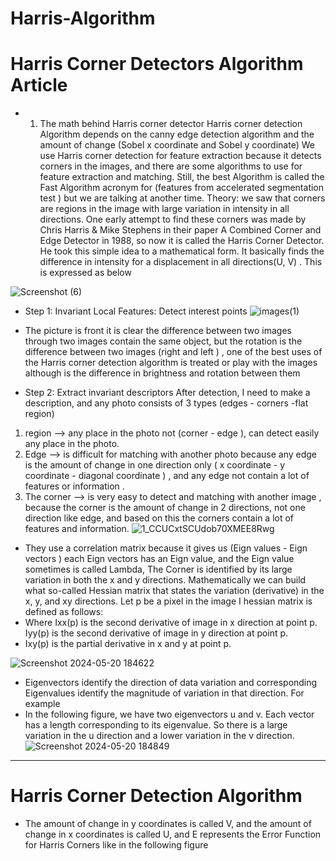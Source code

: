 # Harris-Algorithm
# Harris Corner Detectors Algorithm Article
* 1. The math behind Harris corner detector 
Harris corner detection Algorithm depends on the canny edge detection algorithm and the amount of change (Sobel x coordinate and Sobel y coordinate) 
We use Harris corner detection for feature extraction because it detects corners in the images, and there are some algorithms to use for feature extraction and matching. Still, the best Algorithm is called the Fast Algorithm acronym for (features from accelerated segmentation test ) but we are talking at another time.
Theory: we saw that corners are regions in the image with large variation in intensity in all directions. One early attempt to find these corners was made by Chris Harris & Mike Stephens in their paper A Combined Corner and Edge Detector in 1988, so now it is called the Harris Corner Detector. He took this simple idea to a mathematical form. It basically finds the difference in intensity for a displacement in all directions(U, V) . This is expressed as below

![Screenshot (6)](https://github.com/Alhousainy23/Harris-Algorithm/assets/125814743/5807cb3d-40bf-4115-8e33-646ac9c15331)


*  Step 1: Invariant Local Features: Detect interest points
  ![images(1)](https://github.com/Alhousainy23/Harris-Algorithm/assets/125814743/f405eefe-8a70-4ec7-84b5-fb14cb579920)

  
*  The picture is front it is  clear  the difference between two images through two images contain the same object, but the rotation is the difference between two images (right and left ) , one of     the best uses of the Harris corner detection algorithm is treated or play with the images although is the difference in brightness and rotation between them 
* Step 2: Extract invariant descriptors 
After detection, I need to make a description, and any photo consists of 3 types (edges - corners -flat region) 
1. region ⟶ any place in the photo not (corner - edge ), can detect easily any place in the photo. 
2. Edge ⟶ is difficult for matching with another photo because any edge is the amount of change in one direction only ( x coordinate - y coordinate - diagonal coordinate ) , and any edge not contain a lot of features or information .
3. The corner ⟶ is very easy to detect and matching with another image , because the corner is the amount of change in 2 directions, not one direction like edge, and based on this the corners contain a lot of features and information. 
![1_CCUCxtSCUdob70XMEE8Rwg](https://github.com/Alhousainy23/Harris-Algorithm/assets/125814743/f91f96e9-6a7b-4fb9-b409-29528b055059)


* They use a correlation matrix because it gives us (Eign values - Eign vectors ) 
each Eign vectors has an Eign value, and the Eign value sometimes is called Lambda, The Corner is identified by its large variation in both the x and y directions. Mathematically we can build what so-called Hessian matrix that states the variation (derivative) in the x, y, and xy directions. Let p be a pixel in the image I hessian matrix is defined as follows: 
* Where Ixx(p) is the second derivative of image in x direction at point p. Iyy(p) is the second derivative of image in y direction at point p.
*  Ixy(p) is the partial derivative in x and y at point p.

![Screenshot 2024-05-20 184622](https://github.com/Alhousainy23/Harris-Algorithm/assets/125814743/76b195a0-f6f6-4c5d-b727-183a0b829aba)

* Eigenvectors identify the direction of data variation and corresponding Eigenvalues identify the magnitude of variation in that direction. For example
* In the following figure, we have two eigenvectors u and v. Each vector has a length corresponding to its eigenvalue. So there is a large variation in the u direction and a lower variation in the v direction.
  ![Screenshot 2024-05-20 184849](https://github.com/Alhousainy23/Harris-Algorithm/assets/125814743/9cac0017-e8e2-45f9-a1ec-47582c34ec48)

--------------------------------------------------------------------------------------------------------------------------------------------------
# Harris Corner Detection Algorithm 
* The amount of change in y coordinates is called V, and the amount of change in x coordinates is called U, and E represents the Error Function for Harris Corners like in the following figure 

